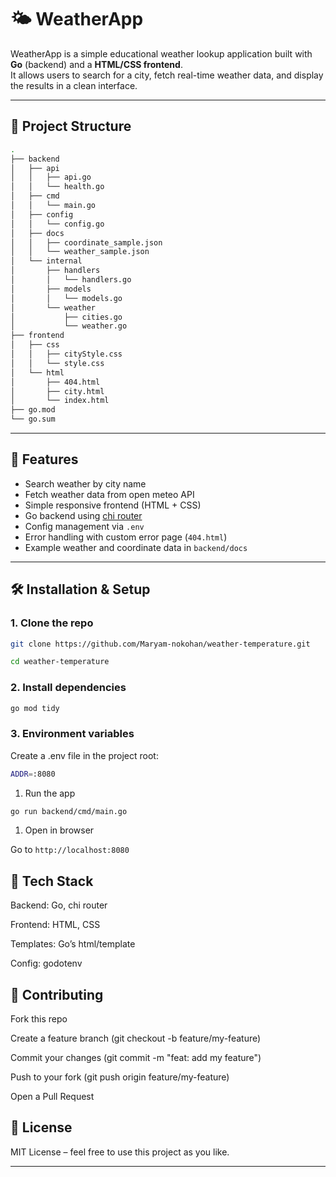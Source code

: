 # 🌤️ WeatherApp

WeatherApp is a simple educational weather lookup application built with **Go** (backend) and a **HTML/CSS frontend**.  
It allows users to search for a city, fetch real-time weather data, and display the results in a clean interface.  

---

## 📂 Project Structure

```bash
.
├── backend
│   ├── api
│   │   ├── api.go
│   │   └── health.go
│   ├── cmd
│   │   └── main.go
│   ├── config
│   │   └── config.go
│   ├── docs
│   │   ├── coordinate_sample.json
│   │   └── weather_sample.json
│   └── internal
│       ├── handlers
│       │   └── handlers.go
│       ├── models
│       │   └── models.go
│       └── weather
│           ├── cities.go
│           └── weather.go
├── frontend
│   ├── css
│   │   ├── cityStyle.css
│   │   └── style.css
│   └── html
│       ├── 404.html
│       ├── city.html
│       └── index.html
├── go.mod
└── go.sum

```


---

## 🚀 Features

- Search weather by city name  
- Fetch weather data from open meteo API  
- Simple responsive frontend (HTML + CSS)  
- Go backend using [chi router](https://github.com/go-chi/chi)  
- Config management via `.env`  
- Error handling with custom error page (`404.html`)  
- Example weather and coordinate data in `backend/docs`  

---

## 🛠️ Installation & Setup

### 1. Clone the repo

```bash
git clone https://github.com/Maryam-nokohan/weather-temperature.git

cd weather-temperature
```
### 2. Install dependencies

```bash
go mod tidy
```

### 3. Environment variables

Create a .env file in the project root:

```bash
ADDR=:8080
```

1. Run the app
```bash
go run backend/cmd/main.go
```

1. Open in browser

Go to `http://localhost:8080`

## 📖 Tech Stack

Backend: Go, chi router

Frontend: HTML, CSS

Templates: Go’s html/template

Config: godotenv

## 🤝 Contributing

Fork this repo

Create a feature branch (git checkout -b feature/my-feature)

Commit your changes (git commit -m "feat: add my feature")

Push to your fork (git push origin feature/my-feature)

Open a Pull Request

## 📜 License

MIT License – feel free to use this project as you like.

---
